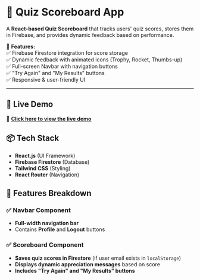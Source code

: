 

# **📌 Quiz Scoreboard App**

A **React-based Quiz Scoreboard** that tracks users' quiz scores, stores them in Firebase, and provides dynamic feedback based on performance.  

🔹 **Features:**  
✅ Firebase Firestore integration for score storage  
✅ Dynamic feedback with animated icons (Trophy, Rocket, Thumbs-up)  
✅ Full-screen Navbar with navigation buttons  
✅ "Try Again" and "My Results" buttons  
✅ Responsive & user-friendly UI  

---

## **🚀 Live Demo**  
🔗 [**Click here to view the live demo**](https://quizzsite.netlify.app/https://quizzsite.netlify.app/) 


## **📦 Tech Stack**
- **React.js** (UI Framework)  
- **Firebase Firestore** (Database)  
- **Tailwind CSS** (Styling)  
- **React Router** (Navigation)  


## **📌 Features Breakdown**
### ✅ **Navbar Component**
- **Full-width navigation bar**
- Contains **Profile** and **Logout** buttons  

### ✅ **Scoreboard Component**
- **Saves quiz scores in Firestore** (if user email exists in `localStorage`)  
- **Displays dynamic appreciation messages** based on score  
- **Includes "Try Again" and "My Results" buttons**  

